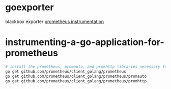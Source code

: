 # goexporter
blackbox exporter [prometheus instrumentation](https://prometheus.io/docs/guides/go-application/#instrumenting-a-go-application-for-prometheus)




# instrumenting-a-go-application-for-prometheus

```bash
# install the prometheus, promauto, and promhttp libraries necessary for the guide using go get module requires Go 1.17
go get github.com/prometheus/client_golang/prometheus
go get github.com/prometheus/client_golang/prometheus/promauto
go get github.com/prometheus/client_golang/prometheus/promhttp
```